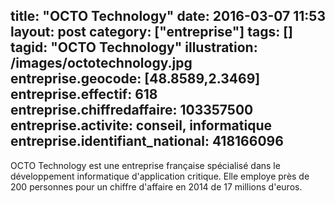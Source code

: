title: "OCTO Technology"
date:  2016-03-07 11:53
layout: post
category: ["entreprise"]
tags: []
tagid: "OCTO Technology" 
illustration: /images/octotechnology.jpg
entreprise.geocode: [48.8589,2.3469]
entreprise.effectif: 618
entreprise.chiffredaffaire:  103357500
entreprise.activite: conseil, informatique
entreprise.identifiant_national: 418166096
---

OCTO Technology est une entreprise française spécialisé dans le développement informatique d'application critique. Elle employe près de 200 personnes pour un chiffre d'affaire en 2014 de 17 millions d'euros.
